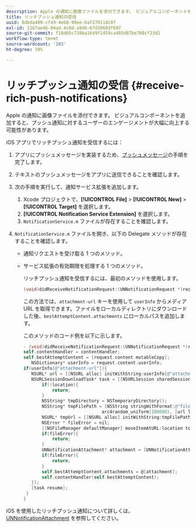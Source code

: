 ```yaml
---
description: Apple の通知に画像ファイルを添付できます。 ビジュアルコンポーネントを追加すると、プッシュ通知に対するユーザーのエンゲージメントが大幅に向上する可能性があります。
title: リッチプッシュ通知の受信
uuid: 0dbda409-cf49-4eb8-90ee-baf27911dc07
exl-id: 1167ae4b-04ad-4c0d-a9db-67d30693f697
source-git-commit: f18d65c738ba16d9f1459ca485d87be708cf23d2
workflow-type: tm+mt
source-wordcount: '203'
ht-degree: 39%

---
```


# リッチプッシュ通知の受信 {#receive-rich-push-notifications}

Apple の通知に画像ファイルを添付できます。 ビジュアルコンポーネントを追加すると、プッシュ通知に対するユーザーのエンゲージメントが大幅に向上する可能性があります。

iOS アプリでリッチプッシュ通知を受信するには：

1. アプリにプッシュメッセージを実装するため、[プッシュメッセージ](/help/ios/messaging-main/push-messaging/push-messaging.md)の手順を完了します。
1. テキストのプッシュメッセージをアプリに送信できることを確認します。
1. 次の手順を実行して、通知サービス拡張を追加します。

   1. Xcode プロジェクトで、**[!UICONTROL File]** > **[!UICONTROL New]** > **[!UICONTROL Target]** を選択します。
   1. **[!UICONTROL Notification Service Extension]** を選択します。
   1. `NotificationService.m` ファイルが存在することを確認します。

1. `NotificationService.m` ファイルを開き、以下の Delegate メソッドが存在することを確認します。

   * 通知リクエストを受け取る 1 つのメソッド。
   * サービス拡張の有効期限を処理する 1 つのメソッド。

      リッチプッシュ通知を受信するには、最初のメソッドを使用します。

      ```objective-c
      (void)didReceiveNotificationRequest:(UNNotificationRequest *)request withContentHandler:(void (^)(UNNotificationContent *contentToDeliver))contentHandler;
      ```

      この方法では、`attachment-url` キーを使用して `userInfo` からメディア URL を取得できます。ファイルをローカルディレクトリにダウンロードした後、`bestAttemptContent.attachments` にローカルパスを追加します。

      このメソッドのコード例を以下に示します。

      ```objective-c
      - (void)didReceiveNotificationRequest:(UNNotificationRequest *)request withContentHandler:(void (^)(UNNotificationContent * _Nonnull))contentHandler {
      self.contentHandler = contentHandler;
      self.bestAttemptContent = [request.content mutableCopy];
         NSDictionary* userInfo = request.content.userInfo;
      if(userInfo[@"attachment-url"]){
         NSURL* url = [[NSURL alloc] initWithString:userInfo[@"attachment-url"]];
         NSURLSessionDownloadTask* task = [[NSURLSession sharedSession] downloadTaskWithURL:url completionHandler:^(NSURL * _Nullable location, NSURLResponse * _Nullable response, NSError * _Nullable error) {
             if(!location){
                 return;
             }
             NSString* tmpDirectory = NSTemporaryDirectory();
             NSString* tmpFilePath = [NSString stringWithFormat:@"file://%@%d%d%@", tmpDirectory, arc4random_uniform(100000),
                                    arc4random_uniform(100000), [url lastPathComponent]];
             NSURL* tmpUrl = [[NSURL alloc] initWithString:tmpFilePath];
             NSError * fileError = nil;
             [[NSFileManager defaultManager] moveItemAtURL:location toURL:tmpUrl error:&amp;fileError];
             if(fileError){
                 return;
             }
             UNNotificationAttachment* attachment = [UNNotificationAttachment attachmentWithIdentifier:@"video" URL:tmpUrl options:nil error:&amp;fileError];
             if(fileError){
                 return;
             }
             self.bestAttemptContent.attachments = @[attachment];
             self.contentHandler(self.bestAttemptContent);
         }];
         [task resume];
       }
      }
      ```


iOS を使用したリッチプッシュ通知について詳しくは、[UNNotificationAttachment](https://developer.apple.com/documentation/usernotifications/unnotificationattachment) を参照してください。
